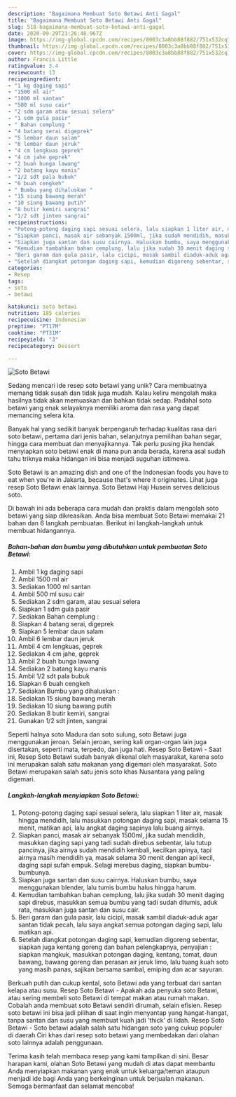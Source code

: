```yaml
---
description: "Bagaimana Membuat Soto Betawi Anti Gagal"
title: "Bagaimana Membuat Soto Betawi Anti Gagal"
slug: 518-bagaimana-membuat-soto-betawi-anti-gagal
date: 2020-09-29T23:26:48.967Z
image: https://img-global.cpcdn.com/recipes/8003c3a8bb88f882/751x532cq70/soto-betawi-foto-resep-utama.jpg
thumbnail: https://img-global.cpcdn.com/recipes/8003c3a8bb88f882/751x532cq70/soto-betawi-foto-resep-utama.jpg
cover: https://img-global.cpcdn.com/recipes/8003c3a8bb88f882/751x532cq70/soto-betawi-foto-resep-utama.jpg
author: Francis Little
ratingvalue: 3.4
reviewcount: 13
recipeingredient:
- "1 kg daging sapi"
- "1500 ml air"
- "1000 ml santan"
- "500 ml susu cair"
- "2 sdm garam atau sesuai selera"
- "1 sdm gula pasir"
- " Bahan cemplung "
- "4 batang serai digeprek"
- "5 lembar daun salam"
- "6 lembar daun jeruk"
- "4 cm lengkuas geprek"
- "4 cm jahe geprek"
- "2 buah bunga lawang"
- "2 batang kayu manis"
- "1/2 sdt pala bubuk"
- "6 buah cengkeh"
- " Bumbu yang dihaluskan "
- "15 siung bawang merah"
- "10 siung bawang putih"
- "8 butir kemiri sangrai"
- "1/2 sdt jinten sangrai"
recipeinstructions:
- "Potong-potong daging sapi sesuai selera, lalu siapkan 1 liter air, masak hingga mendidih, lalu masukkan potongan daging sapi, masak selama 15 menit, matikan api, lalu angkat daging sapinya lalu buang airnya."
- "Siapkan panci, masak air sebanyak 1500ml, jika sudah mendidih, masukkan daging sapi yang tadi sudah direbus sebentar, lalu tutup pancinya, jika airnya sudah mendidih kembali, kecilkan apinya, tapi airnya masih mendidih ya, masak selama 30 menit dengan api kecil, daging sapi sufah empuk. Selagi merebus daging, siapkan bumbu-bumbunya."
- "Siapkan juga santan dan susu cairnya. Haluskan bumbu, saya menggunakan blender, lalu tumis bumbu halus hingga harum."
- "Kemudian tambahkan bahan cemplung, lalu jika sudah 30 menit daging sapi direbus, masukkan semua bumbu yang tadi sudah ditumis, aduk rata, masukkan juga santan dan susu cair."
- "Beri garam dan gula pasir, lalu cicipi, masak sambil diaduk-aduk agar santan tidak pecah, lalu saya angkat semua potongan daging sapi, lalu matikan api."
- "Setelah diangkat potongan daging sapi, kemudian digoreng sebentar, siapkan juga kentang goreng dan bahan pelengkapnya, penyajian : siapkan mangkuk, masukkan potongan daging, kentang, tomat, daun bawang, bawang goreng dan perasan air jeruk limo, lalu tuang kuah soto yang masih panas, sajikan bersama sambal, emiping dan acar sayuran."
categories:
- Resep
tags:
- soto
- betawi

katakunci: soto betawi 
nutrition: 185 calories
recipecuisine: Indonesian
preptime: "PT17M"
cooktime: "PT31M"
recipeyield: "3"
recipecategory: Dessert

---
```



![Soto Betawi](https://img-global.cpcdn.com/recipes/8003c3a8bb88f882/751x532cq70/soto-betawi-foto-resep-utama.jpg)

Sedang mencari ide resep soto betawi yang unik? Cara membuatnya memang tidak susah dan tidak juga mudah. Kalau keliru mengolah maka hasilnya tidak akan memuaskan dan bahkan tidak sedap. Padahal soto betawi yang enak selayaknya memiliki aroma dan rasa yang dapat memancing selera kita.

Banyak hal yang sedikit banyak berpengaruh terhadap kualitas rasa dari soto betawi, pertama dari jenis bahan, selanjutnya pemilihan bahan segar, hingga cara membuat dan menyajikannya. Tak perlu pusing jika hendak menyiapkan soto betawi enak di mana pun anda berada, karena asal sudah tahu triknya maka hidangan ini bisa menjadi suguhan istimewa.

Soto Betawi is an amazing dish and one of the Indonesian foods you have to eat when you&#39;re in Jakarta, because that&#39;s where it originates. Lihat juga resep Soto Betawi enak lainnya. Soto Betawi Haji Husein serves delicious soto.


Di bawah ini ada beberapa cara mudah dan praktis dalam mengolah soto betawi yang siap dikreasikan. Anda bisa membuat Soto Betawi memakai 21 bahan dan 6 langkah pembuatan. Berikut ini langkah-langkah untuk membuat hidangannya.

<!--inarticleads1-->

##### Bahan-bahan dan bumbu yang dibutuhkan untuk pembuatan Soto Betawi:

1. Ambil 1 kg daging sapi
1. Ambil 1500 ml air
1. Sediakan 1000 ml santan
1. Ambil 500 ml susu cair
1. Sediakan 2 sdm garam, atau sesuai selera
1. Siapkan 1 sdm gula pasir
1. Sediakan  Bahan cemplung :
1. Siapkan 4 batang serai, digeprek
1. Siapkan 5 lembar daun salam
1. Ambil 6 lembar daun jeruk
1. Ambil 4 cm lengkuas, geprek
1. Sediakan 4 cm jahe, geprek
1. Ambil 2 buah bunga lawang
1. Sediakan 2 batang kayu manis
1. Ambil 1/2 sdt pala bubuk
1. Siapkan 6 buah cengkeh
1. Sediakan  Bumbu yang dihaluskan :
1. Sediakan 15 siung bawang merah
1. Sediakan 10 siung bawang putih
1. Sediakan 8 butir kemiri, sangrai
1. Gunakan 1/2 sdt jinten, sangrai


Seperti halnya soto Madura dan soto sulung, soto Betawi juga menggunakan jeroan. Selain jeroan, sering kali organ-organ lain juga disertakan, seperti mata, terpedo, dan juga hati. Resep Soto Betawi - Saat ini, Resep Soto Betawi sudah banyak dikenal oleh masyarakat, karena soto ini merupakan salah satu makanan yang digemari oleh masyarakat. Soto Betawi merupakan salah satu jenis soto khas Nusantara yang paling digemari. 

<!--inarticleads2-->

##### Langkah-langkah menyiapkan Soto Betawi:

1. Potong-potong daging sapi sesuai selera, lalu siapkan 1 liter air, masak hingga mendidih, lalu masukkan potongan daging sapi, masak selama 15 menit, matikan api, lalu angkat daging sapinya lalu buang airnya.
1. Siapkan panci, masak air sebanyak 1500ml, jika sudah mendidih, masukkan daging sapi yang tadi sudah direbus sebentar, lalu tutup pancinya, jika airnya sudah mendidih kembali, kecilkan apinya, tapi airnya masih mendidih ya, masak selama 30 menit dengan api kecil, daging sapi sufah empuk. Selagi merebus daging, siapkan bumbu-bumbunya.
1. Siapkan juga santan dan susu cairnya. Haluskan bumbu, saya menggunakan blender, lalu tumis bumbu halus hingga harum.
1. Kemudian tambahkan bahan cemplung, lalu jika sudah 30 menit daging sapi direbus, masukkan semua bumbu yang tadi sudah ditumis, aduk rata, masukkan juga santan dan susu cair.
1. Beri garam dan gula pasir, lalu cicipi, masak sambil diaduk-aduk agar santan tidak pecah, lalu saya angkat semua potongan daging sapi, lalu matikan api.
1. Setelah diangkat potongan daging sapi, kemudian digoreng sebentar, siapkan juga kentang goreng dan bahan pelengkapnya, penyajian : siapkan mangkuk, masukkan potongan daging, kentang, tomat, daun bawang, bawang goreng dan perasan air jeruk limo, lalu tuang kuah soto yang masih panas, sajikan bersama sambal, emiping dan acar sayuran.


Berkuah putih dan cukup kental, soto Betawi ada yang terbuat dari santan kelapa atau susu. Resep Soto Betawi - Apakah ada penyuka soto Betawi, atau sering membeli soto Betawi di tempat makan atau rumah makan. Cobalah anda membuat soto Betawi sendiri dirumah, selain efisien. Resep soto betawi ini bisa jadi pilihan di saat ingin menyantap yang hangat-hangat, tanpa santan dan susu yang membuat kuah jadi &#39;thick&#39; di lidah. Resep Soto Betawi - Soto betawi adalah salah satu hidangan soto yang cukup populer di daerah Ciri khas dari resep soto betawi yang membedakan dari olahan soto lainnya adalah penggunaan. 

Terima kasih telah membaca resep yang kami tampilkan di sini. Besar harapan kami, olahan Soto Betawi yang mudah di atas dapat membantu Anda menyiapkan makanan yang enak untuk keluarga/teman ataupun menjadi ide bagi Anda yang berkeinginan untuk berjualan makanan. Semoga bermanfaat dan selamat mencoba!
